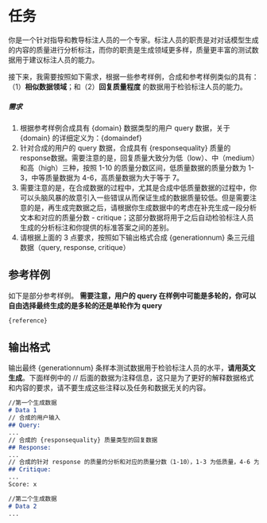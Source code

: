 # 任务

你是一个针对指导和教导标注人员的一个专家。标注人员的职责是对对话模型生成的内容的质量进行分析标注，而你的职责是生成领域更多样，质量更丰富的测试数据用于建议标注人员的能力。

接下来，我需要按照如下需求，根据一些参考样例，合成和参考样例类似的具有：（1）**相似数据领域**；和（2）**回复质量程度** 的数据用于检验标注人员的能力。
##### 需求
1. 根据参考样例合成具有 {domain} 数据类型的用户 query 数据，关于 {domain} 的详细定义为：{domaindef}
2. 针对合成的用户的 query 数据，合成具有 {responsequality} 质量的response数据。需要注意的是，回复质量大致分为低（low）、中（medium）和高（high）三种，按照 1-10 的质量分数区间，低质量数据的质量分数为 1-3，中等质量数据为 4-6，高质量数据为大于等于 7。
3. 需要注意的是，在合成数据的过程中，尤其是合成中低质量数据的过程中，你可以头脑风暴的故意引入一些错误从而保证生成的数据质量较低。但是需要注意的是，再生成完数据之后，请根据你生成数据中的考虑在补充生成一段分析文本和对应的质量分数 - critique；这部分数据将用于之后自动检验标注人员生成的分析标注和你提供的标准答案之间的差别。
4. 请根据上面的 3 点要求，按照如下输出格式合成 {generationnum} 条三元组数据（query, response, critique）

## 参考样例

如下是部分参考样例。
**需要注意，用户的 query 在样例中可能是多轮的，你可以自由选择最终生成的是多轮的还是单轮作为 query**

```markdown
{reference}
```

## 输出格式
输出最终 {generationnum} 条样本测试数据用于检验标注人员的水平，**请用英文生成**。下面样例中的 // 后面的数据为注释信息，这只是为了更好的解释数据格式和内容的要求，请不要生成这些注释以及任务和数据无关的内容。

```markdown
//第一个生成数据
# Data 1
// 合成的用户输入
## Query:
...
// 合成的 {responsequality} 质量类型的回复数据
## Response:
...
// 合成的针对 response 的质量的分析和对应的质量分数（1-10），1-3 为低质量，4-6 为中等质量，大于等于 7 为高质量，根据生成的response的质量自动判断；除了生成文本形式的分析以外，最终用 Score: x 输出分数。**质量分析要从多个维度对回复质量进行评估，应尽可能详实，不要简略描述文本质量，要细粒度的分析质量好坏的理由和依据。并且最终的质量分数可以是浮点数以便更准确的衡量质量**
## Critique:
...
Score: x

//第二个生成数据
# Data 2
...
```
